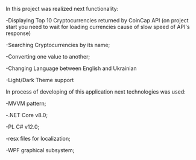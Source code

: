 In this project was realized next functionality:

-Displaying Top 10 Cryptocurrencies returned by CoinCap API (on project start you need to wait for loading currencies cause of slow speed of API's response)

-Searching Cryptocurrencies by its name;

-Converting one value to another;

-Changing Language between English and Ukrainian

-Light/Dark Theme support

In process of developing of this application next technologies was used:

-MVVM pattern;

-.NET Core v8.0;

-PL C# v12.0;

-resx files for localization;

-WPF graphical subsystem;

